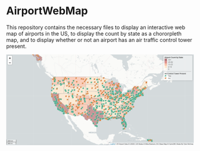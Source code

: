 # AirportWebMap

This repository contains the necessary files to display an interactive web map of airports in the US, to display the count by state as a chororpleth map, and to display whether or not an airport has an air traffic control tower present. 

![Map Image](img/AirportWebMap.png)
